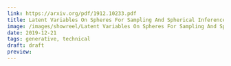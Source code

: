 ```yaml
---
link: https://arxiv.org/pdf/1912.10233.pdf
title: Latent Variables On Spheres For Sampling And Spherical Inference
image: /images/showreel/Latent Variables On Spheres For Sampling And Spherical Inference.jpg
date: 2019-12-21
tags: generative, technical
draft: draft
preview:
---
```



